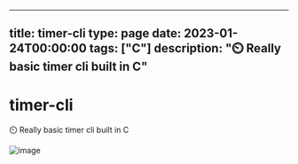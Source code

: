 
---
title: timer-cli
type: page
date: 2023-01-24T00:00:00
tags: ["C"]
description: "⏲️ Really basic timer cli built in C"
---


# timer-cli
⏲️ Really basic timer cli built in C

![image](https://github.com/user-attachments/assets/3fc4f3f1-ae39-4a5f-987a-1aba648859fb)
